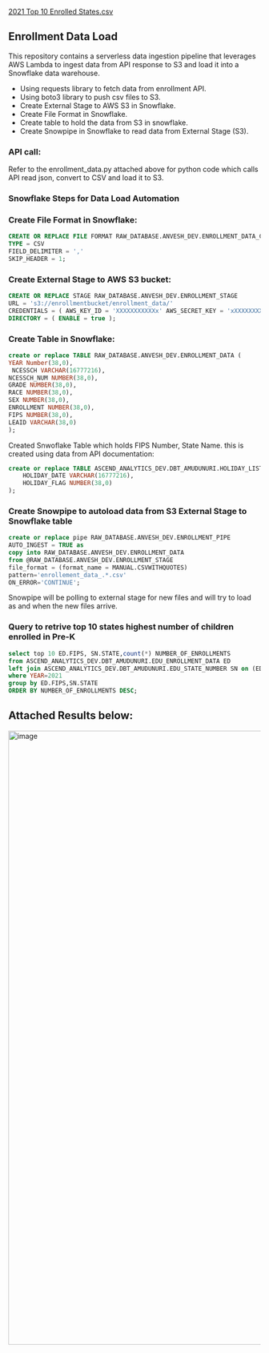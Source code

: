 [2021 Top 10 Enrolled States.csv](https://github.com/user-attachments/files/17008305/2021.Top.10.Enrolled.States.csv)
## Enrollment Data Load

This repository contains a serverless data ingestion pipeline that leverages AWS Lambda to ingest data from API response to S3 and load it into a Snowflake data warehouse.

- Using requests library to fetch data from enrollment API.
- Using boto3 library to push csv files to S3.
- Create External Stage to AWS S3 in Snowflake.
- Create File Format in Snowflake.
- Create table to hold the data from S3 in snowflake.
- Create Snowpipe in Snowflake to read data from External Stage (S3).

### API call: 
Refer to the enrollment_data.py attached above for python code which calls API read json, convert to CSV and load it to S3.

### Snowflake Steps for Data Load Automation


### Create File Format in Snowflake:
``` SQL
CREATE OR REPLACE FILE FORMAT RAW_DATABASE.ANVESH_DEV.ENROLLMENT_DATA_CSV_FORMAT
TYPE = CSV
FIELD_DELIMITER = ','
SKIP_HEADER = 1;
```

### Create External Stage to AWS S3 bucket:
``` SQL
CREATE OR REPLACE STAGE RAW_DATABASE.ANVESH_DEV.ENROLLMENT_STAGE
URL = 's3://enrollmentbucket/enrollment_data/'
CREDENTIALS = ( AWS_KEY_ID = 'XXXXXXXXXXXx' AWS_SECRET_KEY = 'xXXXXXXXXXX' )
DIRECTORY = ( ENABLE = true );
```
### Create Table in Snowflake:
``` SQL
create or replace TABLE RAW_DATABASE.ANVESH_DEV.ENROLLMENT_DATA (
YEAR Number(38,0),
 NCESSCH VARCHAR(16777216),
NCESSCH_NUM NUMBER(38,0),
GRADE NUMBER(38,0),
RACE NUMBER(38,0),
SEX NUMBER(38,0),
ENROLLMENT NUMBER(38,0),
FIPS NUMBER(38,0),
LEAID VARCHAR(38,0)
);
```
Created Snwoflake Table which holds FIPS Number, State Name. this is created using data from API documentation:
``` SQL
create or replace TABLE ASCEND_ANALYTICS_DEV.DBT_AMUDUNURI.HOLIDAY_LIST (
	HOLIDAY_DATE VARCHAR(16777216),
	HOLIDAY_FLAG NUMBER(38,0)
);
```

### Create Snowpipe to autoload data from S3 External Stage to Snowflake table
``` SQL
create or replace pipe RAW_DATABASE.ANVESH_DEV.ENROLLMENT_PIPE
AUTO_INGEST = TRUE as
copy into RAW_DATABASE.ANVESH_DEV.ENROLLMENT_DATA
from @RAW_DATABASE.ANVESH_DEV.ENROLLMENT_STAGE
file_format = (format_name = MANUAL.CSVWITHQUOTES)
pattern='enrollement_data_.*.csv'
ON_ERROR='CONTINUE';
```
Snowpipe will be polling to external stage for new files and will try to load as and when the new files arrive.


### Query to retrive top 10 states highest number of children enrolled in Pre-K
``` SQL
select top 10 ED.FIPS, SN.STATE,count(*) NUMBER_OF_ENROLLMENTS
from ASCEND_ANALYTICS_DEV.DBT_AMUDUNURI.EDU_ENROLLMENT_DATA ED
left join ASCEND_ANALYTICS_DEV.DBT_AMUDUNURI.EDU_STATE_NUMBER SN on (ED.FIPS=SN.NO)
where YEAR=2021
group by ED.FIPS,SN.STATE
ORDER BY NUMBER_OF_ENROLLMENTS DESC;
```
## Attached Results below:
<img width="1227" alt="image" src="https://github.com/user-attachments/assets/f121aa5f-15b3-476e-933f-7a6ae3008d67">



